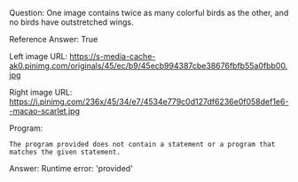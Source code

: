 Question: One image contains twice as many colorful birds as the other, and no birds have outstretched wings.

Reference Answer: True

Left image URL: https://s-media-cache-ak0.pinimg.com/originals/45/ec/b9/45ecb994387cbe38676fbfb55a0fbb00.jpg

Right image URL: https://i.pinimg.com/236x/45/34/e7/4534e779c0d127df6236e0f058def1e6--macao-scarlet.jpg

Program:

```
The program provided does not contain a statement or a program that matches the given statement.
```
Answer: Runtime error: 'provided'

